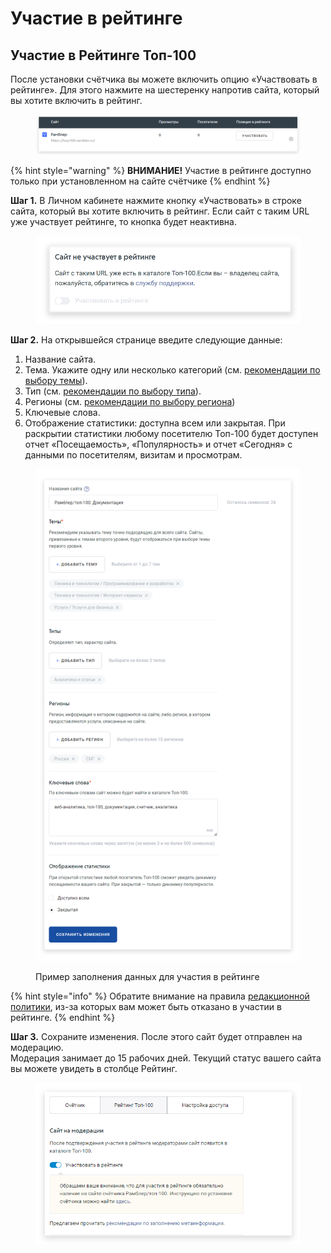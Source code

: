 # Участие в рейтинге

## Участие в Рейтинге Топ-100

После установки счётчика вы можете включить опцию «Участвовать в рейтинге». Для этого нажмите на шестеренку напротив сайта, который вы хотите включить в рейтинг.

<figure><img src="../../.gitbook/assets/top100.rambler.ru_19.png" alt=""><figcaption></figcaption></figure>

{% hint style="warning" %}
**ВНИМАНИЕ!** Участие в рейтинге доступно только при установленном на сайте счётчике
{% endhint %}

**Шаг 1.** В Личном кабинете нажмите кнопку «Участвовать» в строке сайта, который вы хотите включить в рейтинг. Если сайт с таким URL уже участвует рейтинге, то кнопка будет неактивна.

<figure><img src="../../.gitbook/assets/top100.rambler.ru_5.png" alt=""><figcaption></figcaption></figure>

**Шаг 2.** На открывшейся странице введите следующие данные:

1. Название сайта.
2. Тема. Укажите одну или несколько категорий (см. [рекомендации по выбору темы](rekomendacii-po-vyboru-temy.md)).
3. Тип (см. [рекомендации по выбору типа](rekomendacii-po-vyboru-tipa.md)).
4. Регионы (см. [рекомендации по выбору региона](rekomendacii-po-vyboru-regiona.md))
5. Ключевые слова.
6. Отображение статистики: доступна всем или закрытая. При раскрытии статистики любому посетителю Топ-100 будет доступен отчет «Посещаемость», «Популярность» и отчет «Сегодня» с данными по посетителям, визитам и просмотрам.

<figure><img src="../../.gitbook/assets/top100.rambler.ru_27.png" alt=""><figcaption><p>Пример заполнения данных для участия в рейтинге</p></figcaption></figure>

{% hint style="info" %}
Обратите внимание на правила [редакционной политики](redakcionnaya-politika-rambler-top-100.md), из-за которых вам может быть отказано в участии в рейтинге.
{% endhint %}

**Шаг 3.** Сохраните изменения. После этого сайт будет отправлен на модерацию.\
Модерация занимает до 15 рабочих дней. Текущий статус вашего сайта вы можете увидеть в столбце Рейтинг.



<figure><img src="../../.gitbook/assets/top100.rambler.ru_10.png" alt=""><figcaption></figcaption></figure>
